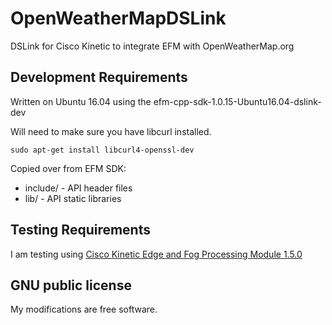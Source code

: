 # OpenWeatherMapDSLink
DSLink for Cisco Kinetic to integrate EFM with OpenWeatherMap.org

## Development Requirements

Written on Ubuntu 16.04 using the efm-cpp-sdk-1.0.15-Ubuntu16.04-dslink-dev

Will need to make sure you have libcurl installed.

```
sudo apt-get install libcurl4-openssl-dev
```

Copied over from EFM SDK: 
* include/ - API header files
* lib/ - API static libraries

## Testing Requirements

I am testing using [Cisco Kinetic Edge and Fog Processing Module 1.5.0](https://www.cisco.com/c/en/us/support/cloud-systems-management/edge-fog-fabric/products-installation-guides-list.html)


## GNU public license
My modifications are free software.


